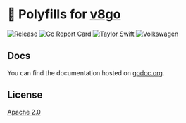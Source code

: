 # :lizard: Polyfills for [v8go](https://github.com/rogchap/v8go)

[![Release](https://github.com/katallaxie/v8go-polyfills/actions/workflows/main.yml/badge.svg)](https://github.com/katallaxie/v8go-polyfills/actions/workflows/main.yml)
[![Go Report Card](https://goreportcard.com/badge/github.com/katallaxie/v8go-polyfills)](https://goreportcard.com/report/github.com/katallaxie/v8go-polyfills)
[![Taylor Swift](https://img.shields.io/badge/secured%20by-taylor%20swift-brightgreen.svg)](https://twitter.com/SwiftOnSecurity)
[![Volkswagen](https://auchenberg.github.io/volkswagen/volkswargen_ci.svg?v=1)](https://github.com/auchenberg/volkswagen)

## Docs

You can find the documentation hosted on [godoc.org](https://godoc.org/github.com/katallaxie/v8go-polyfills).

## License

[Apache 2.0](/LICENSE)
